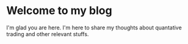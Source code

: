 # Welcome to my blog

I'm glad you are here. 
I'm here to share my thoughts about quantative trading and other relevant stuffs. 

